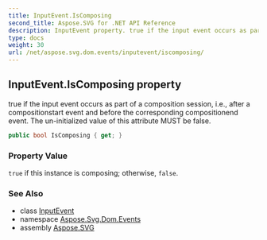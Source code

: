 ```yaml
---
title: InputEvent.IsComposing
second_title: Aspose.SVG for .NET API Reference
description: InputEvent property. true if the input event occurs as part of a composition session i.e. after a compositionstart event and before the corresponding compositionend event. The un-initialized value of this attribute MUST be false
type: docs
weight: 30
url: /net/aspose.svg.dom.events/inputevent/iscomposing/
---
```

## InputEvent.IsComposing property

true if the input event occurs as part of a composition session, i.e., after a compositionstart event and before the corresponding compositionend event. The un-initialized value of this attribute MUST be false.

```csharp
public bool IsComposing { get; }
```

### Property Value

`true` if this instance is composing; otherwise, `false`.

### See Also

* class [InputEvent](../)
* namespace [Aspose.Svg.Dom.Events](../../../aspose.svg.dom.events/)
* assembly [Aspose.SVG](../../../)

